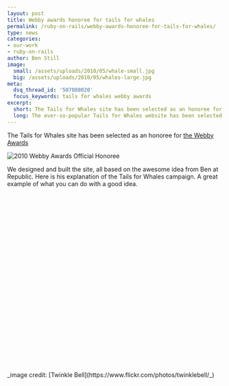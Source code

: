 ```yaml
---
layout: post
title: Webby awards honoree for tails for whales
permalink: /ruby-on-rails/webby-awards-honoree-for-tails-for-whales/
type: news
categories:
- our-work
- ruby-on-rails
author: Ben Still
image:
  small: /assets/uploads/2010/05/whale-small.jpg
  big: /assets/uploads/2010/05/whales-large.jpg
meta:
  dsq_thread_id: '507088020'
  focus_keywords: tails for whales webby awards
excerpt:
  short: The Tails for Whales site has been selected as an honoree for the Webby Awards.
  long: The ever-so-popular Tails for Whales website has been selected as an honoree for the Webby Awards and we coudn't be more excited. Here's a video showing you what's possible when great minds and awesome skills come together.
---
```


The Tails for Whales site has been selected as an honoree for [the
Webby
Awards](http://www.webbyawards.com/webbys/current_honorees.php?media_id=96&season=14)

![2010 Webby Awards Official
Honoree](/assets/uploads/2010/05/honoree_black_small.jpg "2010 Webby
Awards Official Honoree")

We designed and built the site, all based on the awesome idea from Ben
at Republic. Here is his explanation of the Tails for Whales campaign.
A
great example of what you can do with a good idea.

<object width="695" height="414">
<param name="movie" value="http://www.youtube.com/v/v6iGXFEEOOU?fs=1"></param>
<param name="allowFullScreen" value="true"></param>
<param name="allowscriptaccess" value="always"></param>

<embed src="http://www.youtube.com/v/v6iGXFEEOOU?fs=1" type="application/x-shockwave-flash" allowscriptaccess="always" allowfullscreen="true" width="695" height="414">
</embed>
</object>
_image credit: [Twinkle
Bell](https://www.flickr.com/photos/twinklebell/_)

